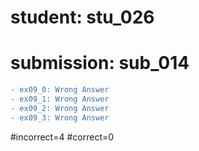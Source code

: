 # student: stu_026
# submission: sub_014

```diff
- ex09_0: Wrong Answer
- ex09_1: Wrong Answer
- ex09_2: Wrong Answer
- ex09_3: Wrong Answer
```
#incorrect=4
#correct=0
